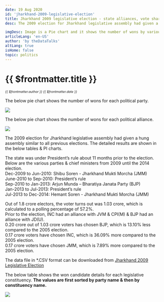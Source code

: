 ```yaml
---
date: 19 Aug 2020
id: 'jharkhand-2009-legislative-election'
title: Jharkhand 2009 legislative election - state alliances, vote share, seats won and key events.
desc: The 2009 election for Jharkhand legislative assembly had given a hung assembly similar to all previous elections. The detailed results are shown in the below tables & PI charts. The state was under President’s rule

imgDesc: Image is a Pie chart and it shows the number of wons by various alliances in the state.
articleLang: 'en-US'
author: 'by theDataTalks'
altLang: true
isHome: false
topic: politics
---
```


<altLang />

# {{ $frontmatter.title }}
<i style="font-size: 0.75em;"> {{ $frontmatter.author }} {{ $frontmatter.date }} </i>

The below pie chart shows the number of wons for each political party.  

![](/img/politics/jharkhand-2009-legislative-election/jh-2009-election-1.png)

The below pie chart shows the number of wons for each political alliance.  

![](/img/politics/jharkhand-2009-legislative-election/jh-2009-election-2.png)

The 2009 election for Jharkhand legislative assembly had given a hung assembly similar to all previous elections. The detailed results are shown in the below tables & PI charts.  

The state was under President’s rule about 11 months prior to the election. Below are the various parties & chief ministers from 2009 until the 2014 election.  
Dec-2009 to Jun-2010: Shibu Soren - Jharkhand Mukti Morcha (JMM)  
June-2010 to Sep-2010: President’s rule  
Sep-2010 to Jan-2013: Arjun Munda – Bharatiya Janata Party (BJP)  
Jan-2013 to Jul-2013: President’s rule  
Jul-2013 to Dec-2014: Hemant Soren - Jharkhand Mukti Morcha (JMM)  

Out of 1.8 crore electors, the voter turns out was 1.03 crore, which is calculated to a polling percentage of 57.2%.  
Prior to the election, INC had an alliance with JVM & CPI(M) & BJP had an alliance with JD(U).  
0.20 crore out of 1.03 crore voters has chosen BJP, which is 13.10% less compared to the 2005 election.  
0.17 crore voters have chosen INC, which is 36.09% more compared to the 2005 election.  
0.17 crore voters have chosen JMM, which is 7.89% more compared to the 2005 election.  

The data file in \*.CSV format can be downloaded from [Jharkhand 2009 Legislative Election](http://thedatatalks.in/datas/politics/jharkhand-2009-legislative-election.csv)

The below table shows the won candidate details for each legislative constituency.
**The values are first sorted by party name & then by constituency name.**

![](/img/politics/jharkhand-2009-legislative-election/jh-2009-election-3.png)


<style>

</style>